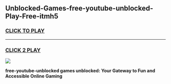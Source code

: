 
## Unblocked-Games-free-youtube-unblocked-Play-Free-itmh5
<h3>
<a href="https://premium76.site?title=free-youtube-unblocked&ref=23A">CLICK TO PLAY</a></h3>
<hr>

<h3>
<a href="https://premium76.site?title=free-youtube-unblocked&ref=23A">CLICK 2 PLAY</a>
  
</h3>

<a href="https://premium76.site?title=free-youtube-unblocked&ref=23A"><img src="https://clearcache.store/games.png"></a>


**free-youtube-unblocked games unblocked: Your Gateway to Fun and Accessible Online Gaming**
